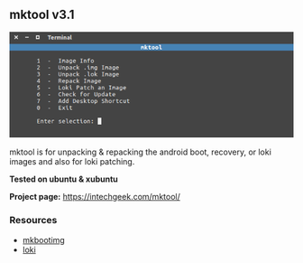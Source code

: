 ## mktool v3.1
![image](tools/menu.png)

mktool is for unpacking & repacking the android boot,
recovery, or loki images and also for loki patching.

**Tested on ubuntu & xubuntu**

**Project page:**
https://intechgeek.com/mktool/

### Resources
- [mkbootimg](https://github.com/osm0sis/mkbootimg)
- [loki](https://github.com/djrbliss/loki)

